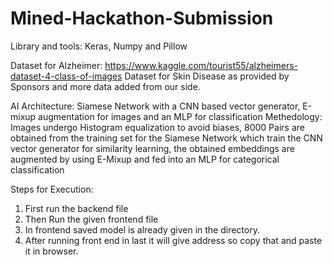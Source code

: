 # Mined-Hackathon-Submission

Library and tools: Keras, Numpy and Pillow

Dataset for Alzheimer: https://www.kaggle.com/tourist55/alzheimers-dataset-4-class-of-images
Dataset for Skin Disease as provided by Sponsors and more data added from our side.

AI Architecture: Siamese Network with a CNN based vector generator, E-mixup augmentation for images and an MLP for classification
Methedology: Images undergo Histogram equalization to avoid biases, 8000 Pairs are obtained from the training set for the Siamese Network which train the CNN vector generator for similarity learning, the obtained embeddings are augmented by using E-Mixup and fed into an MLP for categorical classification

Steps for Execution:

1. First run the backend file
2. Then Run the given frontend file
3. In frontend saved model is already given in the directory.
4. After running front end in last it will give address so copy that and paste it in browser.

